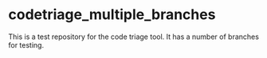 # codetriage_multiple_branches
This is a test repository for the code triage tool. It has a number of branches for testing.

